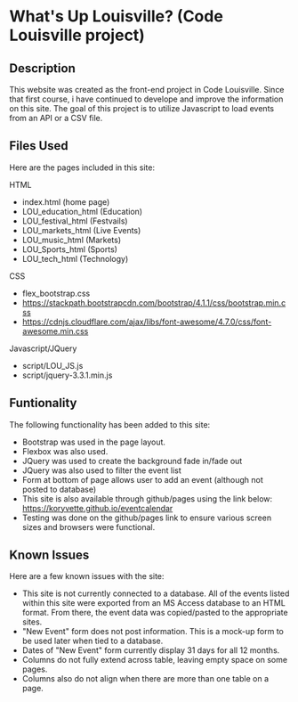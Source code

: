 # What's Up Louisville? (Code Louisville project)

## Description  
This website was created as the front-end project in Code Louisville.  Since that first course, i have continued to develope and improve the information on this site.  The goal of this project is to utilize Javascript to load events from an API or a CSV file.  
  
## Files Used
Here are the pages included in this site:  

HTML
* index.html (home page)
* LOU_education_html (Education)  
* LOU_festival_html (Festvails)  
* LOU_markets_html (Live Events)  
* LOU_music_html (Markets)  
* LOU_Sports_html (Sports)  
* LOU_tech_html (Technology)  
  
  
CSS  
* flex_bootstrap.css  
* https://stackpath.bootstrapcdn.com/bootstrap/4.1.1/css/bootstrap.min.css  
* https://cdnjs.cloudflare.com/ajax/libs/font-awesome/4.7.0/css/font-awesome.min.css
  
  
Javascript/JQuery  
* script/LOU_JS.js  
* script/jquery-3.3.1.min.js



## Funtionality  
The following functionality has been added to this site:
  
* Bootstrap was used in the page layout.
* Flexbox was also used.
* JQuery was used to create the background fade in/fade out  
* JQuery was also used to filter the event list  
* Form at bottom of page allows user to add an event (although not posted to database)  
* This site is also available through github/pages using the link below:  
  https://koryvette.github.io/eventcalendar
* Testing was done on the github/pages link to ensure various screen sizes and browsers were functional.


  
## Known Issues  
Here are a few known issues with the site:  
* This site is not currently connected to a database.  All of the events listed within this site were exported from an MS Access database to an HTML format.  From there, the event data was copied/pasted to the appropriate sites.  
* "New Event" form does not post information.  This is a mock-up form to be used later when tied to a database.
* Dates of "New Event" form currently display 31 days for all 12 months.  
* Columns do not fully extend across table, leaving empty space on some pages.  
* Columns also do not align when there are more than one table on a page.


